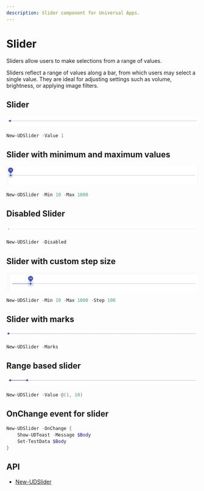 ```yaml
---
description: Slider component for Universal Apps.
---
```


# Slider

Sliders allow users to make selections from a range of values.

Sliders reflect a range of values along a bar, from which users may select a single value. They are ideal for adjusting settings such as volume, brightness, or applying image filters.

## Slider

![](<../../../.gitbook/assets/image (379).png>)

```powershell
New-UDSlider -Value 1
```

## Slider with minimum and maximum values

![](<../../../.gitbook/assets/image (487).png>)

```powershell
New-UDSlider -Min 10 -Max 1000
```

## Disabled Slider

![](<../../../.gitbook/assets/image (197).png>)

```powershell
New-UDSlider -Disabled
```

## Slider with custom step size

![](<../../../.gitbook/assets/image (508).png>)

```powershell
New-UDSlider -Min 10 -Max 1000 -Step 100
```

## Slider with marks

![](<../../../.gitbook/assets/image (388).png>)

```powershell
New-UDSlider -Marks
```

## Range based slider

![](<../../../.gitbook/assets/image (381).png>)

```powershell
New-UDSlider -Value @(1, 10)
```

## OnChange event for slider

```powershell
New-UDSlider -OnChange {
    Show-UDToast -Message $Body 
    Set-TestData $Body
}
```

## API

* [New-UDSlider](https://github.com/ironmansoftware/universal-docs/blob/master/cmdlets/New-UDSlider.txt)

